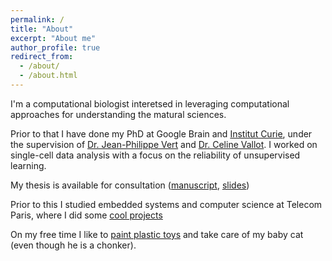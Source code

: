 ```yaml
---
permalink: /
title: "About"
excerpt: "About me"
author_profile: true
redirect_from: 
  - /about/
  - /about.html
---
```


I'm a computational biologist interetsed in leveraging computational approaches for understanding the matural sciences.

Prior to that I have done my PhD at Google Brain and [Institut Curie](https://curie.fr/), under the supervision of [Dr. Jean-Philippe Vert](https://jpvert.github.io/) and [Dr. Celine Vallot](https://curie.fr/personne/celine-vallot). I worked on single-cell data analysis with a focus on the reliability of unsupervised learning.

My thesis is available for consultation ([manuscript](), [slides](https://docs.google.com/presentation/d/1d9BdVEOqfCx-f4dQsPHoSE6gcIxI1pVg2Tqw0TqJk2c/edit?usp=sharing))

Prior to this I studied embedded systems and computer science at Telecom Paris, where I did some [cool projects](https://www.hackster.io/gamazeps)

On my free time I like to [paint plastic toys](https://www.instagram.com/gamazeps/) and take care of my baby cat (even though he is a chonker).
